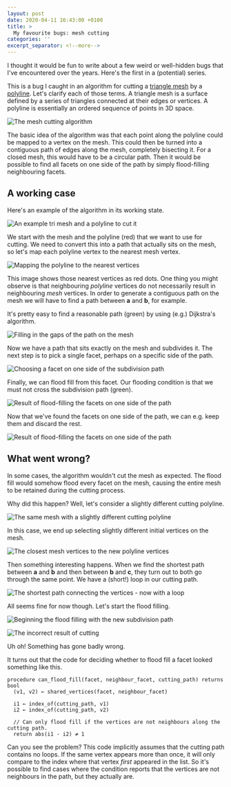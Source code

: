 ```yaml
---
layout: post
date: 2020-04-11 16:43:00 +0100
title: >
  My favourite bugs: mesh cutting
categories: ''
excerpt_separator: <!--more-->
---
```


I thought it would be fun to write about a few weird or well-hidden bugs that I've encountered over the years. Here's the first in a (potential) series.

This is a bug I caught in an algorithm for cutting a [triangle mesh](https://en.wikipedia.org/wiki/Triangle_mesh) by a [polyline](https://en.wikipedia.org/wiki/Polygonal_chain). Let's clarify each of those terms. A triangle mesh is a surface defined by a series of triangles connected at their edges or vertices. A polyline is essentially an ordered sequence of points in 3D space.

![The mesh cutting algorithm](/assets/2020-04-12-my-favourite-bugs-mesh-cutting/mesh-cutting-example-01.svg)

The basic idea of the algorithm was that each point along the polyline could be mapped to a vertex on the mesh. This could then be turned into a contiguous path of edges along the mesh, completely bisecting it. For a closed mesh, this would have to be a circular path. Then it would be possible to find all facets on one side of the path by simply flood-filling neighbouring facets.

## A working case

Here's an example of the algorithm in its working state.

![An example tri mesh and a polyline to cut it](/assets/2020-04-12-my-favourite-bugs-mesh-cutting/mesh-cutting-working-01.svg)

We start with the mesh and the polyline (red) that we want to use for cutting. We need to convert this into a path that actually sits on the mesh, so let's map each polyline vertex to the nearest mesh vertex.

![Mapping the polyline to the nearest vertices](/assets/2020-04-12-my-favourite-bugs-mesh-cutting/mesh-cutting-working-02.svg)

This image shows those nearest vertices as red dots. One thing you might observe is that neighbouring *polyline* vertices do not necessarily result in neighbouring *mesh* vertices. In order to generate a contiguous path on the mesh we will have to find a path between **a** and **b**, for example.

It's pretty easy to find a reasonable path (green) by using (e.g.) Dijkstra's algorithm. 

![Filling in the gaps of the path on the mesh](/assets/2020-04-12-my-favourite-bugs-mesh-cutting/mesh-cutting-working-03.svg)

Now we have a path that sits exactly on the mesh and subdivides it. The next step is to pick a single facet, perhaps on a specific side of the path.

![Choosing a facet on one side of the subdivision path](/assets/2020-04-12-my-favourite-bugs-mesh-cutting/mesh-cutting-working-04.svg)

Finally, we can flood fill from this facet. Our flooding condition is that we must not cross the subdivision path (green).

![Result of flood-filling the facets on one side of the path](/assets/2020-04-12-my-favourite-bugs-mesh-cutting/mesh-cutting-working-05.svg)

Now that we've found the facets on one side of the path, we can e.g. keep them and discard the rest.

![Result of flood-filling the facets on one side of the path](/assets/2020-04-12-my-favourite-bugs-mesh-cutting/mesh-cutting-working-06.svg)

## What went wrong?

In some cases, the algorithm wouldn't cut the mesh as expected. The flood fill would somehow flood every facet on the mesh, causing the entire mesh to be retained during the cutting process.

Why did this happen? Well, let's consider a slightly different cutting polyline.

![The same mesh with a slightly different cutting polyline](/assets/2020-04-12-my-favourite-bugs-mesh-cutting/mesh-cutting-failing-01.svg)

In this case, we end up selecting slightly different initial vertices on the mesh.

![The closest mesh vertices to the new polyline vertices](/assets/2020-04-12-my-favourite-bugs-mesh-cutting/mesh-cutting-failing-02.svg)

Then something interesting happens. When we find the shortest path between **a** and **b** and then between **b** and **c**, they turn out to both go through the same point. We have a (short!) loop in our cutting path.

![The shortest path connecting the vertices - now with a loop](/assets/2020-04-12-my-favourite-bugs-mesh-cutting/mesh-cutting-failing-03.svg)

All seems fine for now though. Let's start the flood filling.

![Beginning the flood filling with the new subdivision path](/assets/2020-04-12-my-favourite-bugs-mesh-cutting/mesh-cutting-failing-04.svg)

![The incorrect result of cutting](/assets/2020-04-12-my-favourite-bugs-mesh-cutting/mesh-cutting-failing-05.svg)

Uh oh! Something has gone badly wrong.

It turns out that the code for deciding whether to flood fill a facet looked something like this.

```
procedure can_flood_fill(facet, neighbour_facet, cutting_path) returns bool
  (v1, v2) ← shared_vertices(facet, neighbour_facet)
  
  i1 ← index_of(cutting_path, v1)
  i2 ← index_of(cutting_path, v2)

  // Can only flood fill if the vertices are not neighbours along the cutting path.
  return abs(i1 - i2) ≠ 1
```

Can you see the problem? This code implicitly assumes that the cutting path contains no loops. If the same vertex appears more than once, it will only compare to the index where that vertex *first* appeared in the list. So it's possible to find cases where the condition reports that the vertices are not neighbours in the path, but they actually are.